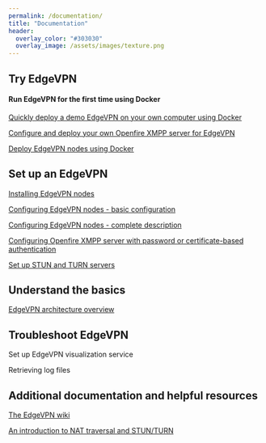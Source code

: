 ```yaml
---
permalink: /documentation/
title: "Documentation"
header:
  overlay_color: "#303030"
  overlay_image: /assets/images/texture.png
---
```


## Try EdgeVPN

#### Run EdgeVPN for the first time using Docker

[Quickly deploy a demo EdgeVPN on your own computer using Docker](/edgevpninabox)

[Configure and deploy your own Openfire XMPP server for EdgeVPN](/openfiredocker)

[Deploy EdgeVPN nodes using Docker](/dockeredgevpn)

## Set up an EdgeVPN

[Installing EdgeVPN nodes](/install)

[Configuring EdgeVPN nodes - basic configuration](/configbasics) 

[Configuring EdgeVPN nodes - complete description](/configfile)

[Configuring Openfire XMPP server with password or certificate-based authentication](/openfireconfig)

[Set up STUN and TURN servers](/stunturn)

## Understand the basics 

[EdgeVPN architecture overview](/architecture)

## Troubleshoot EdgeVPN

Set up EdgeVPN visualization service

Retrieving log files

## Additional documentation and helpful resources

[The EdgeVPN wiki](https://github.com/EdgeVPN/edgevpn.github.io/wiki)

[An introduction to NAT traversal and STUN/TURN](https://temasys.io/webrtc-ice-sorcery/)


